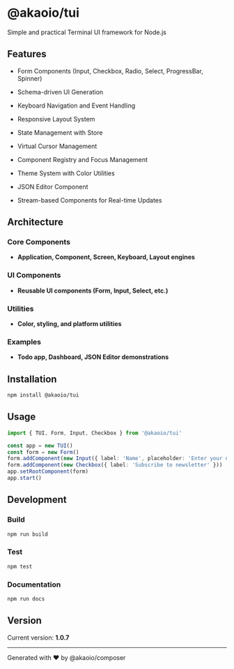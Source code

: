 # @akaoio/tui

Simple and practical Terminal UI framework for Node.js

## Features


- Form Components (Input, Checkbox, Radio, Select, ProgressBar, Spinner)

- Schema-driven UI Generation

- Keyboard Navigation and Event Handling

- Responsive Layout System

- State Management with Store

- Virtual Cursor Management

- Component Registry and Focus Management

- Theme System with Color Utilities

- JSON Editor Component

- Stream-based Components for Real-time Updates


## Architecture


### Core Components
- **Application, Component, Screen, Keyboard, Layout engines**

### UI Components  
- **Reusable UI components (Form, Input, Select, etc.)**

### Utilities
- **Color, styling, and platform utilities**

### Examples
- **Todo app, Dashboard, JSON Editor demonstrations**


## Installation

```bash
npm install @akaoio/tui
```

## Usage

```typescript
import { TUI, Form, Input, Checkbox } from '@akaoio/tui'

const app = new TUI()
const form = new Form()
form.addComponent(new Input({ label: 'Name', placeholder: 'Enter your name' }))
form.addComponent(new Checkbox({ label: 'Subscribe to newsletter' }))
app.setRootComponent(form)
app.start()

```

## Development

### Build
```bash
npm run build
```

### Test
```bash
npm test
```

### Documentation
```bash
npm run docs
```

## Version

Current version: **1.0.7**

---

Generated with ❤️ by @akaoio/composer
